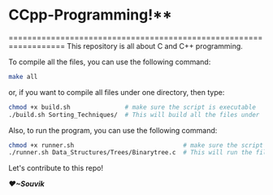 # CCpp-Programming!**

==================================================================
This repository is all about C and C++ programming.

To compile all the files, you can use the following command:

```bash
make all
```

or, if you want to compile all files under one directory, then type:

```bash
chmod +x build.sh               # make sure the script is executable
./build.sh Sorting_Techniques/  # This will build all the files under 'Sorting_Techniques' directory
```

Also, to run the program, you can use the following command:

```bash
chmod +x runner.sh                              # make sure the script is executable
./runner.sh Data_Structures/Trees/Binarytree.c  # This will run the file as given in the argument
```

Let's contribute to this repo!

***❤~Souvik***
